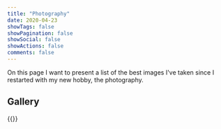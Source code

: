 ```yaml
---
title: "Photography"
date: 2020-04-23
showTags: false
showPagination: false
showSocial: false
showActions: false
comments: false
---
```


On this page I want to present a list of the best images I've taken since I restarted with my new hobby, the photography.

## Gallery

{{<flickrgallery >}}

